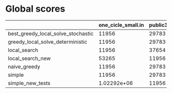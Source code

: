 # Global scores 

| | one_cicle_small.in | public3.in | not_regular_only_small.in | not_regular_only_large.in | fair_salesman_large.in | regular_small.in | whirl_large.in | one_cicle_large.in | whirl_small.in | fair_salesman_small.in | regular_large.in |
| --- | --- | --- | --- | --- | --- | --- | --- | --- | --- | --- | --- |
| best_greedy_local_solve_stochastic|  11956 |  29783 |  13672 |  46958 |  29688 |  36882 |
| greedy_local_solve_deterministic|  11956 |  29783 |  13672 |  49452 |  26210 |  36882 |
| local_search|  11956 |  37654 |  13672 |  60899 |  42624 |  36882 |
| local_search_new|  53265 |  11956 |  0 |  29783 |  1.05781e+06 |  13672 |  48464 |  159542 |  26210 |  910891 |  36882 |
| naive_greedy|  11956 |  29783 |  13672 |  80197 |  26210 |  36882 |
| simple|  11956 |  29783 |  13672 |  93414 |  26210 |  36882 |
| simple_new_tests|  1.02292e+06 |  11956 |  0 |  29783 |  1.05781e+06 |  13672 |  93414 |  1.30283e+06 |  26210 |  907140 |  36882 |
